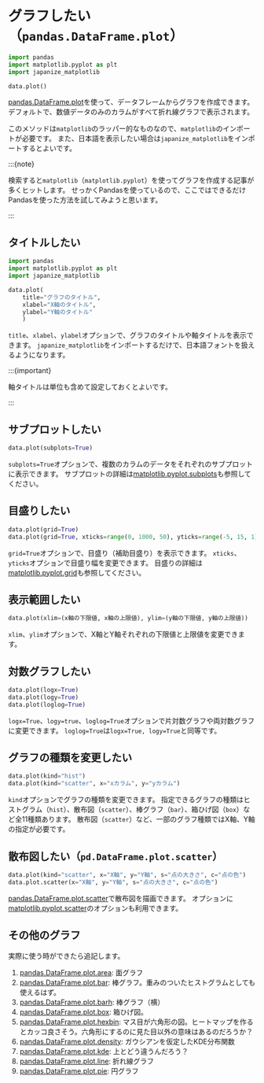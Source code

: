 # グラフしたい（``pandas.DataFrame.plot``）

```python
import pandas
import matplotlib.pyplot as plt
import japanize_matplotlib

data.plot()
```

[pandas.DataFrame.plot](https://pandas.pydata.org/pandas-docs/stable/reference/api/pandas.DataFrame.plot.html)を使って、データフレームからグラフを作成できます。
デフォルトで、数値データのみのカラムがすべて折れ線グラフで表示されます。

このメソッドは``matplotlib``のラッパー的なものなので、``matplotlib``のインポートが必要です。
また、日本語を表示したい場合は``japanize_matplotlib``をインポートするとよいです。

:::{note}

検索すると``matplotlib``（``matplotlib.pyplot``）を使ってグラフを作成する記事が多くヒットします。
せっかくPandasを使っているので、ここではできるだけPandasを使った方法を試してみようと思います。

:::

## タイトルしたい

```python
import pandas
import matplotlib.pyplot as plt
import japanize_matplotlib

data.plot(
    title="グラフのタイトル",
    xlabel="X軸のタイトル",
    ylabel="Y軸のタイトル"
    )
```

``title``、``xlabel``、``ylabel``オプションで、グラフのタイトルや軸タイトルを表示できます。
``japanize_matplotlib``をインポートするだけで、日本語フォントを扱えるようになります。

:::{important}

軸タイトルは単位も含めて設定しておくとよいです。

:::

## サブプロットしたい

```python
data.plot(subplots=True)
```

``subplots=True``オプションで、複数のカラムのデータをそれぞれのサブプロットに表示できます。
サブプロットの詳細は[matplotlib.pyplot.subplots](https://matplotlib.org/stable/api/_as_gen/matplotlib.pyplot.subplots.html)も参照してください。

## 目盛りしたい

```python
data.plot(grid=True)
data.plot(grid=True, xticks=range(0, 1000, 50), yticks=range(-5, 15, 1))
```

``grid=True``オプションで、目盛り（補助目盛り）を表示できます。
``xticks``、``yticks``オプションで目盛り幅を変更できます。
目盛りの詳細は[matplotlib.pyplot.grid](https://matplotlib.org/stable/api/_as_gen/matplotlib.pyplot.grid.html)も参照してください。

## 表示範囲したい

```python
data.plot(xlim=(x軸の下限値, x軸の上限値), ylim=(y軸の下限値, y軸の上限値))
```

``xlim``、``ylim``オプションで、X軸とY軸それぞれの下限値と上限値を変更できます。

## 対数グラフしたい

```python
data.plot(logx=True)
data.plot(logy=True)
data.plot(loglog=True)
```

``logx=True``、``logy=true``、``loglog=True``オプションで片対数グラフや両対数グラフに変更できます。
``loglog=True``は``logx=True, logy=True``と同等です。

## グラフの種類を変更したい

```python
data.plot(kind="hist")
data.plot(kind="scatter", x="xカラム", y="yカラム")
```

``kind``オプションでグラフの種類を変更できます。
指定できるグラフの種類はヒストグラム（``hist``）、散布図（``scatter``）、棒グラフ（``bar``）、箱ひげ図（``box``）など全11種類あります。
散布図（``scatter``）など、一部のグラフ種類ではX軸、Y軸の指定が必要です。

## 散布図したい（``pd.DataFrame.plot.scatter``）

```python
data.plot(kind="scatter", x="X軸", y="Y軸", s="点の大きさ", c="点の色")
data.plot.scatter(x="X軸", y="Y軸", s="点の大きさ", c="点の色")
```

[pandas.DataFrame.plot.scatter](https://pandas.pydata.org/pandas-docs/stable/reference/api/pandas.DataFrame.plot.scatter.html)で散布図を描画できます。
オプションに[matplotlib.pyplot.scatter](https://matplotlib.org/stable/api/_as_gen/matplotlib.pyplot.scatter.html)のオプションも利用できます。

## その他のグラフ

実際に使う時ができたら追記します。

1. [pandas.DataFrame.plot.area](https://pandas.pydata.org/pandas-docs/stable/reference/api/pandas.DataFrame.plot.area.html): 面グラフ
1. [pandas.DataFrame.plot.bar](https://pandas.pydata.org/pandas-docs/stable/reference/api/pandas.DataFrame.plot.bar.html): 棒グラフ。重みのついたヒストグラムとしても使えるはず。
1. [pandas.DataFrame.plot.barh](https://pandas.pydata.org/pandas-docs/stable/reference/api/pandas.DataFrame.plot.barh.html): 棒グラフ（横）
1. [pandas.DataFrame.plot.box](https://pandas.pydata.org/pandas-docs/stable/reference/api/pandas.DataFrame.plot.box.html): 箱ひげ図。
1. [pandas.DataFrame.plot.hexbin](https://pandas.pydata.org/pandas-docs/stable/reference/api/pandas.DataFrame.plot.hexbin.html): マス目が六角形の図。ヒートマップを作るとカッコ良さそう。六角形にするのに見た目以外の意味はあるのだろうか？
1. [pandas.DataFrame.plot.density](https://pandas.pydata.org/pandas-docs/stable/reference/api/pandas.DataFrame.plot.density.html): ガウシアンを仮定したKDE分布関数
1. [pandas.DataFrame.plot.kde](https://pandas.pydata.org/pandas-docs/stable/reference/api/pandas.DataFrame.plot.kde.html): 上とどう違うんだろう？
1. [pandas.DataFrame.plot.line](https://pandas.pydata.org/pandas-docs/stable/reference/api/pandas.DataFrame.plot.line.html): 折れ線グラフ
1. [pandas.DataFrame.plot.pie](https://pandas.pydata.org/pandas-docs/stable/reference/api/pandas.DataFrame.plot.pie.html): 円グラフ
